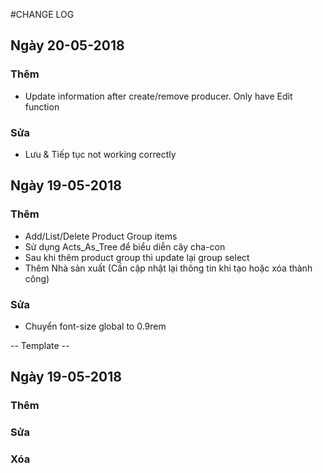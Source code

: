 #CHANGE LOG

## Ngày 20-05-2018
### Thêm
- Update information after create/remove producer. Only have Edit function
### Sửa
- Lưu & Tiếp tục not working correctly

## Ngày 19-05-2018
### Thêm
- Add/List/Delete Product Group items
- Sử dụng Acts_As_Tree để biểu diễn cây cha-con
- Sau khi thêm product group thì update lại group select
- Thêm Nhà sản xuất (Cần cập nhật lại thông tin khi tạo hoặc xóa thành công)
### Sửa
- Chuyển font-size global to 0.9rem

-- Template --
## Ngày 19-05-2018
### Thêm
### Sửa
### Xóa